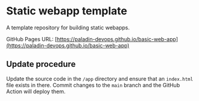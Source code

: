 # Static webapp template

A template repository for building static webapps.

GitHub Pages URL: [https://paladin-devops.github.io/basic-web-app](https://paladin-devops.github.io/basic-web-app)

## Update procedure

Update the source code in the `/app` directory and ensure that an `index.html` file exists in there. Commit changes to the `main` branch and the GitHub Action will deploy them.